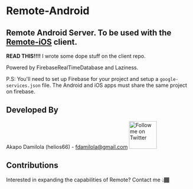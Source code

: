 # Remote-Android
## Remote Android Server. To be used with the [Remote-iOS](https://github.com/hextremelabs/remote-ios) client.

**READ THIS!!!!**
I wrote some dope stuff on the client repo. 

Powered by FirebaseRealTimeDatabase and Laziness.

P.S: You'll need to set up Firebase for your project and setup a `google-services.json` file. The Android and iOS apps must share the same project on firebase.

Developed By
-------

Akapo Damilola (helios66) - <fdamilola@gmail.com>
<a href="https://twitter.com/_fdamilola">
<img alt="Follow me on Twitter"
src="https://upload.wikimedia.org/wikipedia/en/thumb/9/9f/Twitter_bird_logo_2012.svg/1259px-Twitter_bird_logo_2012.svg.png" width="75"/>
</a>

Contributions
-------

Interested in expanding the capabilities of Remote? Contact me 👆🏾
